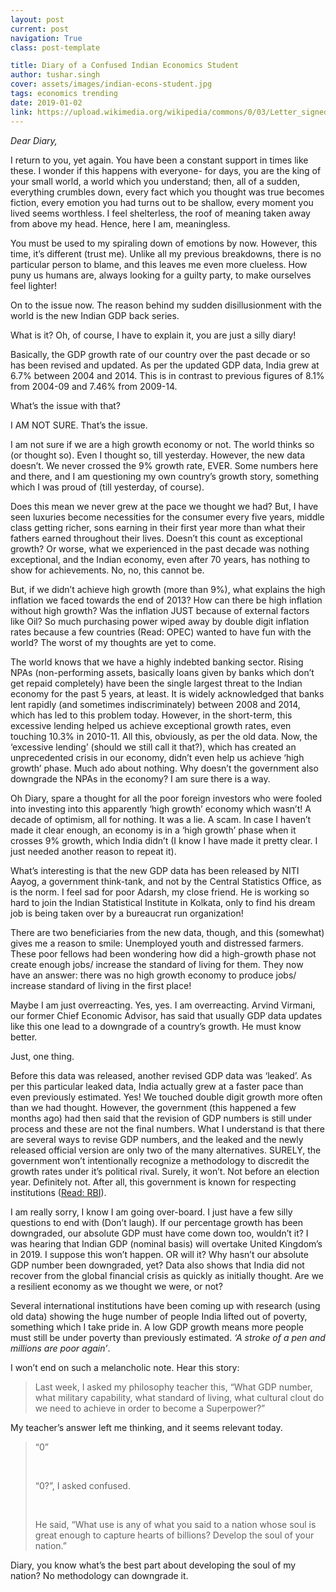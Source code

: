 ```yaml
---
layout: post
current: post
navigation: True
class: post-template

title: Diary of a Confused Indian Economics Student
author: tushar.singh
cover: assets/images/indian-econs-student.jpg
tags: economics trending
date: 2019-01-02
link: https://upload.wikimedia.org/wikipedia/commons/0/03/Letter_signed_Robert_Wharton%2C_Nelsonville%2C_to_his_son_%28John_Wharton%3F%29%2C_April_8%2C_1864.jpg
---
```

<i>Dear Diary,</i>

I return to you, yet again. You have been a constant support in times like these. I wonder if this happens with everyone- for days, you are the king of your small world, a world which you understand; then, all of a sudden, everything crumbles down, every fact which you thought was true becomes fiction, every emotion you had turns out to be shallow, every moment you lived seems worthless. I feel shelterless, the roof of meaning taken away from above my head. Hence, here I am, meaningless.

You must be used to my spiraling down of emotions by now. However, this time, it’s different (trust me). Unlike all my previous breakdowns, there is no particular person to blame, and this leaves me even more clueless. How puny us humans are, always looking for a guilty party, to make ourselves feel lighter!

On to the issue now. The reason behind my sudden disillusionment with the world is the new Indian GDP back series.

What is it? Oh, of course, I have to explain it, you are just a silly diary!

Basically, the GDP growth rate of our country over the past decade or so has been revised and updated. As per the updated GDP data, India grew at 6.7% between 2004 and 2014. This is in contrast to previous figures of 8.1% from 2004-09 and 7.46% from 2009-14.

What’s the issue with that?

I AM NOT SURE. That’s the issue.

I am not sure if we are a high growth economy or not. The world thinks so (or thought so). Even I thought so, till yesterday. However, the new data doesn’t. We never crossed the 9% growth rate, EVER.  Some numbers here and there, and I am questioning my own country’s growth story, something which I was proud of (till yesterday, of course).

Does this mean we never grew at the pace we thought we had? But, I have seen luxuries become necessities for the consumer every five years, middle class getting richer, sons earning in their first year more than what their fathers earned throughout their lives. Doesn’t this count as exceptional growth? Or worse, what we experienced in the past decade was nothing exceptional, and the Indian economy, even after 70 years, has nothing to show for achievements. No, no, this cannot be.

But, if we didn’t achieve high growth (more than 9%), what explains the high inflation we faced towards the end of 2013? How can there be high inflation without high growth? Was the inflation JUST because of external factors like Oil? So much purchasing power wiped away by double digit inflation rates because a few countries (Read: OPEC) wanted to have fun with the world? The worst of my thoughts are yet to come.

The world knows that we have a highly indebted banking sector. Rising NPAs (non-performing assets, basically loans given by banks which don’t get repaid completely) have been the single largest threat to the Indian economy for the past 5 years, at least. It is widely acknowledged that banks lent rapidly (and sometimes indiscriminately) between 2008 and 2014, which has led to this problem today. However, in the short-term, this excessive lending helped us achieve exceptional growth rates, even touching 10.3% in 2010-11. All this, obviously, as per the old data. Now, the ‘excessive lending’ (should we still call it that?), which has created an unprecedented crisis in our economy, didn’t even help us achieve ‘high growth’ phase. Much ado about nothing. Why doesn’t the government also downgrade the NPAs in the economy? I am sure there is a way.

Oh Diary, spare a thought for all the poor foreign investors who were fooled into investing into this apparently ‘high growth’ economy which wasn’t! A decade of optimism, all for nothing. It was a lie. A scam. In case I haven’t made it clear enough, an economy is in a ‘high growth’ phase when it crosses 9% growth, which India didn’t (I know I have made it pretty clear. I just needed another reason to repeat it).

What’s interesting is that the new GDP data has been released by NITI Aayog, a government think-tank, and not by the Central Statistics Office, as is the norm. I feel sad for poor Adarsh, my close friend. He is working so hard to join the Indian Statistical Institute in Kolkata, only to find his dream job is being taken over by a bureaucrat run organization!

There are two beneficiaries from the new data, though, and this (somewhat) gives me a reason to smile: Unemployed youth and distressed farmers. These poor fellows had been wondering how did a high-growth phase not create enough jobs/ increase the standard of living for them. They now have an answer: there was no high growth economy to produce jobs/ increase standard of living in the first place!

Maybe I am just overreacting. Yes, yes. I am overreacting. Arvind Virmani, our former Chief Economic Advisor, has said that usually GDP data updates like this one lead to a downgrade of a country’s growth. He must know better.

Just, one thing.

Before this data was released, another revised GDP data was ‘leaked’. As per this particular leaked data, India actually grew at a faster pace than even previously estimated. Yes! We touched double digit growth more often than we had thought. However, the government (this happened a few months ago) had then said that the revision of GDP numbers is still under process and these are not the final numbers. What I understand is that there are several ways to revise GDP numbers, and the leaked and the newly released official version are only two of the many alternatives. SURELY, the government won’t intentionally recognize a methodology to discredit the growth rates under it’s political rival. Surely, it won’t. Not before an election year. Definitely not. After all, this government is known for respecting institutions ([Read: RBI](https://www.ndtv.com/india-news/rbi-vs-government-10-things-to-know-1941159)).

I am really sorry, I know I am going over-board. I just have a few silly questions to end with (Don’t laugh). If our percentage growth has been downgraded, our absolute GDP must have come down too, wouldn’t it? I was hearing that Indian GDP (nominal basis) will overtake United Kingdom’s in 2019. I suppose this won’t happen. OR will it? Why hasn’t our absolute GDP number been downgraded, yet? Data also shows that India did not recover from the global financial crisis as quickly as initially thought. Are we a resilient economy as we thought we were, or not?

Several international institutions have been coming up with research (using old data) showing the huge number of people India lifted out of poverty, something which I take pride in. A low GDP growth means more people must still be under poverty than previously estimated. <em>‘A stroke of a pen and millions are poor again’</em>.


I won’t end on such a melancholic note. Hear this story:

<blockquote>
 Last week, I asked my philosophy teacher this, “What GDP number, what military capability, what standard of living, what cultural clout do we need to achieve in order to become a Superpower?”
</blockquote>

My teacher’s answer left me thinking, and it seems relevant today.

<blockquote>

“0”

<br>

“0?”, I asked confused.

<br>

He said, “What use is any of what you said to a nation whose soul is great enough to capture hearts of billions? Develop the soul of your nation.”

</blockquote>

Diary, you know what’s the best part about developing the soul of my nation? No methodology can downgrade it.
